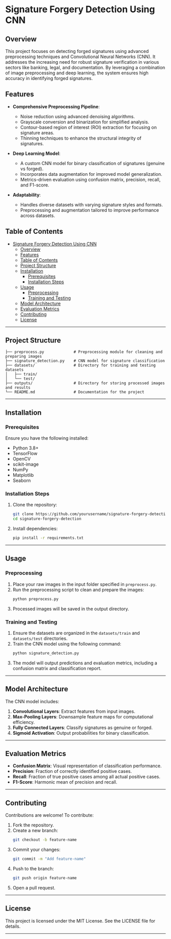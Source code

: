 # Signature Forgery Detection Using CNN

## Overview

This project focuses on detecting forged signatures using advanced preprocessing techniques and Convolutional Neural Networks (CNN). It addresses the increasing need for robust signature verification in various sectors like banking, legal, and documentation. By leveraging a combination of image preprocessing and deep learning, the system ensures high accuracy in identifying forged signatures.

## Features

- **Comprehensive Preprocessing Pipeline**:

  - Noise reduction using advanced denoising algorithms.
  - Grayscale conversion and binarization for simplified analysis.
  - Contour-based region of interest (ROI) extraction for focusing on signature areas.
  - Thinning techniques to enhance the structural integrity of signatures.

- **Deep Learning Model**:

  - A custom CNN model for binary classification of signatures (genuine vs forged).
  - Incorporates data augmentation for improved model generalization.
  - Metrics-driven evaluation using confusion matrix, precision, recall, and F1-score.

- **Adaptability**:
  - Handles diverse datasets with varying signature styles and formats.
  - Preprocessing and augmentation tailored to improve performance across datasets.

## Table of Contents

- [Signature Forgery Detection Using CNN](#signature-forgery-detection-using-cnn)
  - [Overview](#overview)
  - [Features](#features)
  - [Table of Contents](#table-of-contents)
  - [Project Structure](#project-structure)
  - [Installation](#installation)
    - [Prerequisites](#prerequisites)
    - [Installation Steps](#installation-steps)
  - [Usage](#usage)
    - [Preprocessing](#preprocessing)
    - [Training and Testing](#training-and-testing)
  - [Model Architecture](#model-architecture)
  - [Evaluation Metrics](#evaluation-metrics)
  - [Contributing](#contributing)
  - [License](#license)

---

## Project Structure

```
├── preprocess.py             # Preprocessing module for cleaning and preparing images
├── signature_detection.py    # CNN model for signature classification
├── datasets/                 # Directory for training and testing datasets
│   ├── train/
│   └── test/
├── outputs/                  # Directory for storing processed images and results
└── README.md                 # Documentation for the project
```

---

## Installation

### Prerequisites

Ensure you have the following installed:

- Python 3.8+
- TensorFlow
- OpenCV
- scikit-image
- NumPy
- Matplotlib
- Seaborn

### Installation Steps

1. Clone the repository:

   ```bash
   git clone https://github.com/yourusername/signature-forgery-detection.git
   cd signature-forgery-detection
   ```

2. Install dependencies:
   ```bash
   pip install -r requirements.txt
   ```

---

## Usage

### Preprocessing

1. Place your raw images in the input folder specified in `preprocess.py`.
2. Run the preprocessing script to clean and prepare the images:
   ```bash
   python preprocess.py
   ```
3. Processed images will be saved in the output directory.

### Training and Testing

1. Ensure the datasets are organized in the `datasets/train` and `datasets/test` directories.
2. Train the CNN model using the following command:
   ```bash
   python signature_detection.py
   ```
3. The model will output predictions and evaluation metrics, including a confusion matrix and classification report.

---

## Model Architecture

The CNN model includes:

1. **Convolutional Layers**: Extract features from input images.
2. **Max-Pooling Layers**: Downsample feature maps for computational efficiency.
3. **Fully Connected Layers**: Classify signatures as genuine or forged.
4. **Sigmoid Activation**: Output probabilities for binary classification.

---

## Evaluation Metrics

- **Confusion Matrix**: Visual representation of classification performance.
- **Precision**: Fraction of correctly identified positive cases.
- **Recall**: Fraction of true positive cases among all actual positive cases.
- **F1-Score**: Harmonic mean of precision and recall.

---

## Contributing

Contributions are welcome! To contribute:

1. Fork the repository.
2. Create a new branch:
   ```bash
   git checkout -b feature-name
   ```
3. Commit your changes:
   ```bash
   git commit -m "Add feature-name"
   ```
4. Push to the branch:
   ```bash
   git push origin feature-name
   ```
5. Open a pull request.

---

## License

This project is licensed under the MIT License. See the LICENSE file for details.

---
